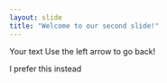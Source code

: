 ```yaml
---
layout: slide
title: "Welcome to our second slide!"
---
```

Your text
Use the left arrow to go back!

I prefer this instead
